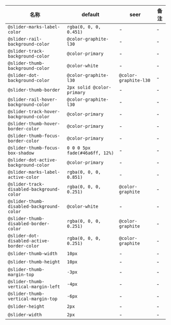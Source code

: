 | 名称 | default | seer | 备注 |
| --- | --- | --- | --- |
| `@slider-marks-label-color` | `rgba(0, 0, 0, 0.451)` | - | - |
| `@slider-rail-background-color` | `@color-graphite-l30` | - | - |
| `@slider-track-background-color` | `@color-primary` | - | - |
| `@slider-thumb-background-color` | `@color-white` | - | - |
| `@slider-dot-background-color` | `@color-graphite-l30` | `@color-graphite-l30` | - |
| `@slider-thumb-border` | `2px solid @color-primary` | - | - |
| `@slider-rail-hover-background-color` | `@color-graphite-l30` | - | - |
| `@slider-track-hover-background-color` | `@color-primary` | - | - |
| `@slider-thumb-hover-border-color` | `@color-primary` | - | - |
| `@slider-thumb-focus-border-color` | `@color-primary` | - | - |
| `@slider-thumb-focus-box-shadow` | `0 0 0 5px fade(#46a6ff, 12%)` | - | - |
| `@slider-dot-active-background-color` | `@color-primary` | - | - |
| `@slider-marks-label-active-color` | `rgba(0, 0, 0, 0.851)` | - | - |
| `@slider-track-disabled-background-color` | `rgba(0, 0, 0, 0.251)` | `@color-graphite` | - |
| `@slider-thumb-disabled-background-color` | `@color-white` | - | - |
| `@slider-thumb-disabled-border-color` | `rgba(0, 0, 0, 0.251)` | `@color-graphite` | - |
| `@slider-dot-disabled-active-border-color` | `rgba(0, 0, 0, 0.251)` | `@color-graphite` | - |
| `@slider-thumb-width` | `10px` | - | - |
| `@slider-thumb-height` | `10px` | - | - |
| `@slider-thumb-margin-top` | `-3px` | - | - |
| `@slider-thumb-vertical-margin-left` | `-4px` | - | - |
| `@slider-thumb-vertical-margin-top` | `-6px` | - | - |
| `@slider-height` | `2px` | - | - |
| `@slider-width` | `2px` | - | - |
